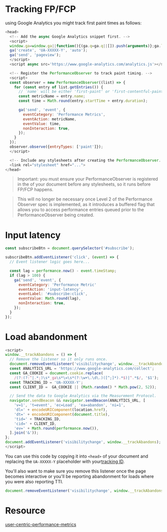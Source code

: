 # Tracking FP/FCP

using Google Analytics you might track first paint times as follows:

```javascript
<head>
  <!-- Add the async Google Analytics snippet first. -->
  <script>
  window.ga=window.ga||function(){(ga.q=ga.q||[]).push(arguments)};ga.l=+new Date;
  ga('create', 'UA-XXXXX-Y', 'auto');
  ga('send', 'pageview');
  </script>
  <script async src='https://www.google-analytics.com/analytics.js'></script>

  <!-- Register the PerformanceObserver to track paint timing. -->
  <script>
  const observer = new PerformanceObserver((list) => {
    for (const entry of list.getEntries()) {
      // `name` will be either 'first-paint' or 'first-contentful-paint'.
      const metricName = entry.name;
      const time = Math.round(entry.startTime + entry.duration);

      ga('send', 'event', {
        eventCategory: 'Performance Metrics',
        eventAction: metricName,
        eventValue: time,
        nonInteraction: true,
      });
    }
  });
  observer.observe({entryTypes: ['paint']});
  </script>

  <!-- Include any stylesheets after creating the PerformanceObserver. -->
  <link rel="stylesheet" href="...">
</head>
```

> Important: you must ensure your PerformanceObserver is registered in the <head> of your document before any stylesheets, so it runs before FP/FCP happens.

> This will no longer be necessary once Level 2 of the Performance Observer spec is implemented, as it introduces a buffered flag that allows you to access performance entries queued prior to the PerformanceObserver being created.




# Input latency

```javascript
const subscribeBtn = document.querySelector('#subscribe');

subscribeBtn.addEventListener('click', (event) => {
  // Event listener logic goes here...

  const lag = performance.now() - event.timeStamp;
  if (lag > 100) {
    ga('send', 'event', {
      eventCategory: 'Performance Metric'
      eventAction: 'input-latency',
      eventLabel: '#subscribe:click',
      eventValue: Math.round(lag),
      nonInteraction: true,
    });
  }
});
```


# Load abandonment

```javascript
<script>
window.__trackAbandons = () => {
  // Remove the listener so it only runs once.
  document.removeEventListener('visibilitychange', window.__trackAbandons);
  const ANALYTICS_URL = 'https://www.google-analytics.com/collect';
  const GA_COOKIE = document.cookie.replace(
    /(?:(?:^|.*;)\s*_ga\s*\=\s*(?:\w+\.\d\.)([^;]*).*$)|^.*$/, '$1');
  const TRACKING_ID = 'UA-XXXXX-Y';
  const CLIENT_ID =  GA_COOKIE || (Math.random() * Math.pow(2, 52));

  // Send the data to Google Analytics via the Measurement Protocol.
  navigator.sendBeacon && navigator.sendBeacon(ANALYTICS_URL, [
    'v=1', 't=event', 'ec=Load', 'ea=abandon', 'ni=1',
    'dl=' + encodeURIComponent(location.href),
    'dt=' + encodeURIComponent(document.title),
    'tid=' + TRACKING_ID,
    'cid=' + CLIENT_ID,
    'ev=' + Math.round(performance.now()),
  ].join('&'));
};
document.addEventListener('visibilitychange', window.__trackAbandons);
</script>
```

You can use this code by copying it into `<head>` of your document and replacing the `UA-XXXXX-Y` placeholder with your[tracking ID](https://support.google.com/analytics/answer/1008080).

You'll also want to make sure you remove this listener once the page becomes interactive or you'll be reporting abandonment for loads where you were also reporting TTI.

```javascript
document.removeEventListener('visibilitychange', window.__trackAbandons);
```

# Resource

[user-centric-performance-metrics](https://developers.google.com/web/fundamentals/performance/user-centric-performance-metrics)


